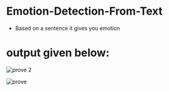 # Emotion-Detection-From-Text
* Based on a sentence it gives you emotion 


# output given below: 

![prove 2](https://user-images.githubusercontent.com/55667189/197419573-36d14f51-9c3d-4ff7-934e-3ec3b0616c53.png)

![prove](https://user-images.githubusercontent.com/55667189/197419587-a69fd5ed-5801-4acf-94af-c9c95db0cada.png)
